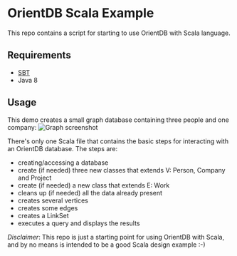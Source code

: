 # OrientDB Scala Example
This repo contains a script for starting to use OrientDB with Scala language. 

## Requirements

* [SBT](http://www.scala-sbt.org/)
* Java 8

## Usage
 This demo creates a small graph database containing three people and one company:
![Graph screenshot](/src/main/resources/graph_screenshot.png?raw=true "Graph's screenshot") 

There's only one Scala file that contains the basic steps for interacting with an OrientDB database.
The steps are:
* creating/accessing a database
* create (if needed) three new classes that extends V: Person, Company and Project
* create (if needed) a new class that extends E: Work
* cleans up (if needed) all the data already present
* creates several vertices
* creates some edges
* creates a LinkSet
* executes a query and displays the results
 
*Disclaimer*:
This repo is just a starting point for using OrientDB with Scala, and by no means is intended to be a good Scala design example :-) 